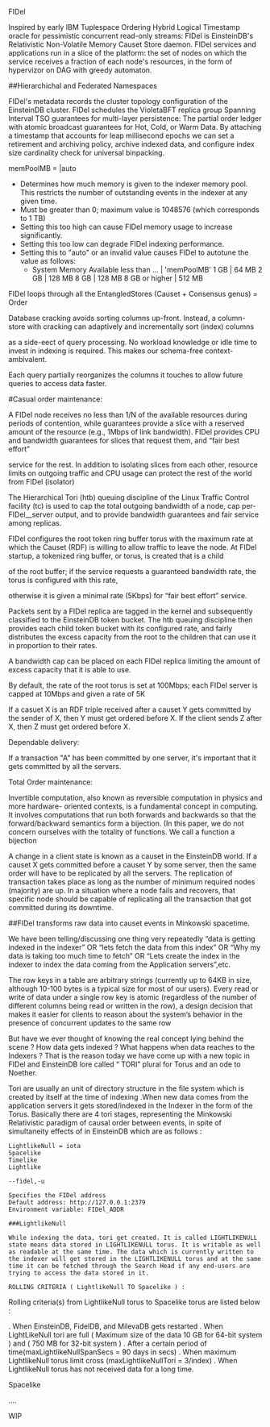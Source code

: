 FIDel

Inspired by early IBM Tuplespace Ordering Hybrid Logical Timestamp oracle for pessimistic concurrent read-only streams: FIDel is EinsteinDB's Relativistic Non-Volatile Memory Causet Store daemon. FIDel services and applications run in a slice of the platform: the set of nodes on which the service receives a fraction of each node's resources, in the form of hypervizor on DAG with greedy automaton.

##Hierarchichal and Federated Namespaces

FIDel's metadata records the cluster topology configuration of the EinsteinDB cluster. FIDel schedules the VioletaBFT replica group Spanning Interval TSO guarantees for multi-layer persistence: The partial order ledger with atomic broadcast guarantees for Hot, Cold, or Warm Data. By attaching a timestamp that accounts for leap millisecond epochs we can set a retirement and archiving policy, archive indexed data, and configure index size cardinality check for universal binpacking.

memPoolMB = <positive integer>|auto
* Determines how much memory is given to the indexer memory pool. This
  restricts the number of outstanding events in the indexer at any given
  time.
* Must be greater than 0; maximum value is 1048576 (which corresponds to 1 TB)
* Setting this too high can cause FIDel memory usage to increase
  significantly.
* Setting this too low can degrade FIDel indexing performance.
* Setting this to "auto" or an invalid value causes FIDel to autotune
  the value as follows:
    * System Memory Available less than ... | 'memPoolMB'
                   1 GB                     |    64  MB
                   2 GB                     |    128 MB
                   8 GB                     |    128 MB
                   8 GB or higher           |    512 MB


FIDel loops through all the EntangledStores (Causet + Consensus genus) = Order

Database cracking avoids sorting columns up-front. Instead, a column- store with cracking can adaptively and incrementally sort (index) columns 

as a side-e ect of query processing. No workload knowledge or idle time to invest in indexing is required. This makes our schema-free context-ambivalent. 

Each query partially reorganizes the columns it touches to allow future queries to access data faster. 

#Casual order maintenance:

A FIDel node receives no less than 1/N of the available resources during periods of contention, while guarantees provide a slice with a reserved amount of the resource (e.g., 1Mbps of link bandwidth). FIDel provides CPU and bandwidth guarantees for slices that request them, and “fair best effort” 

service for the rest. In addition to isolating slices from each other, resource limits on outgoing traffic and CPU usage can protect the rest of the world from FIDel (isolator)

The Hierarchical Tori (htb) queuing discipline of the Linux Traffic Control facility (tc) is used to cap the total outgoing bandwidth of a node, cap per-FIDel__server output, and to provide bandwidth guarantees and fair service among replicas.

FIDel configures the root token ring buffer torus with the maximum rate at which the Causet (RDF)  is willing to allow traffic to leave the node. At FIDel startup, a tokenized ring buffer, or torus,  is created that is a child 

of the root buffer; if the service requests a guaranteed bandwidth rate, the torus is configured with this rate, 

otherwise it is given a minimal rate (5Kbps) for “fair best effort” service. 

Packets sent by a FIDel replica  are tagged in the kernel and subsequently classified to the EinsteinDB token bucket. The htb queuing discipline then provides each child token bucket with its configured rate, 
and fairly distributes the excess capacity from the root to the children that can use it in proportion to their rates. 

A bandwidth cap can be placed on each FIDel replica limiting the amount of excess capacity that it is able to use.

 By default, the rate of the root torus is set at 100Mbps; each FIDel server is capped at 10Mbps and given a rate of 5K

If a casuet X is an RDF triple received after a causet Y gets committed by the sender of X, then Y must get ordered before X. If the client sends Z after X, then Z must get ordered before X.

Dependable delivery:

If a transaction "A" has been committed by one server, it's important that it gets committed by all the servers.

Total Order maintenance:

Invertible computation, also known as reversible computation in physics and more hardware- oriented contexts, is a fundamental concept in computing. It involves computations that run both forwards and backwards so that the forward/backward semantics form a bijection. (In this paper, we do not concern ourselves with the totality of functions. We call a function a bijection 

A change in a client state is known as a causet in the EinsteinDB world. If a causet X gets committed before a causet Y by some server, then the same order will have to be replicated by all the servers. The replication of transaction takes place as long as the number of minimum required nodes (majority) are up.
 In a situation where a node fails and recovers, that specific node should be capable of replicating all the transaction that got committed during its downtime.

 ##FIDel transforms raw data into causet events in Minkowski spacetime.

 We have been telling/discussing one thing very repeatedly “data is getting indexed in the indexer” OR “lets fetch the data from this index” OR “Why my data is taking too much time to fetch” OR “Lets create the index in the indexer to index the data coming from the Application servers”,etc.

The row keys in a table are arbitrary strings (currently up to 64KB in size, although 10-100 bytes is a typical size for most of our users). Every read or write of data under a single row key is atomic (regardless of the number of different columns being read or written in the row), a design decision that makes it easier for clients to reason about the system’s behavior in the presence of concurrent updates to the same row

But have we ever thought of knowing the real concept lying behind the scene ? How data gets indexed ? What happens when data reaches to the Indexers ? That is the reason today we have come up with a new topic in FIDel and EinsteinDB lore called “ TORI” plural for Torus and an ode to Noether. 

Tori are usually an unit of directory structure in the file system which is created by itself at the time of indexing .When new data comes from the application servers it gets stored/indexed in the Indexer in the form of the Torus. Basically there are 4 tori stages, representing the Minkowski Relativistic paradigm of causal order between events, in spite of simultaneity effects of  in EinsteinDB which are as follows :

    LightlikeNull = iota
    Spacelike
    Timelike
    Lightlike

    --fidel,-u

    Specifies the FIDel address
    Default address: http://127.0.0.1:2379
    Environment variable: FIDel_ADDR

    ###LightlikeNull

    While indexing the data, tori get created. It is called LIGHTLIKENULL state means data stored in LIGHTLIKENULL torus. It is writable as well as readable at the same time. The data which is currently written to the indexer will get stored in the LIGHTLIKENULL torus and at the same time it can be fetched through the Search Head if any end-users are trying to access the data stored in it.

    ROLLING CRITERIA ( LightlikeNull TO Spacelike ) :

Rolling criteria(s) from LightlikeNull torus to Spacelike torus are listed below :

. When EinsteinDB, FidelDB, and MilevaDB gets restarted
. When LightLikeNull tori are full
    ( Maximum size of the data 10 GB for 64-bit system ) and
    ( 750 MB for 32-bit system )
. After a certain period of time(maxLightlikeNullSpanSecs = 90 days in secs)
. When maximum LightlikeNull torus limit cross (maxLightlikeNullTori = 3/index)
. When LightlikeNull torus has not received data for a long time.

Spacelike

....

WIP
